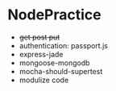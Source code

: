 # NodePractice
<ul>
  <li> <s>get post put</s> </li>
  <li>authentication: passport.js</li>
  <li>express-jade</li>
  <li>mongoose-mongodb</li>
  <li>mocha-should-supertest</li>
  <li>modulize code</li>
</ul>

